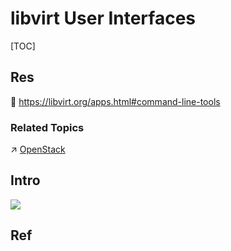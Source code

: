 # libvirt User Interfaces

[TOC]



## Res
🔗 https://libvirt.org/apps.html#command-line-tools


### Related Topics
↗ [OpenStack](../../../../../☁️%20Cloud%20Computing%20&%20Cloud%20Native/Cloud%20Operating%20System%20&%20Platform%20(System%20Level%20Engineering)/🔞%20OpenStack/OpenStack.md)



## Intro
![](../../../../../../../../Assets/Pics/Pasted%20image%2020240313214742.png)



## Ref


